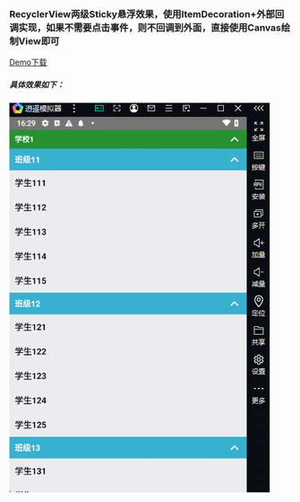 ### RecyclerView两级Sticky悬浮效果，使用ItemDecoration+外部回调实现，如果不需要点击事件，则不回调到外面，直接使用Canvas绘制View即可
[Demo下载](https://github.com/Khaos116/TwoStickyHeader/blob/master/APK/TwoStickyHeader_1.0.0_20250522.apk)
##### 具体效果如下：
![滑动效果](https://github.com/khaos116/TwoStickyHeader/blob/master/image/show_effect.gif)
